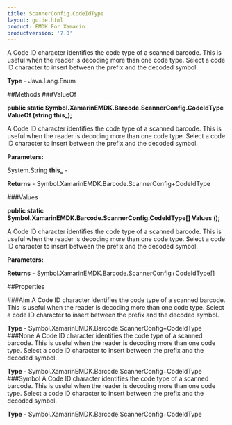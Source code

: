 ```yaml
---
title: ScannerConfig.CodeIdType
layout: guide.html
product: EMDK For Xamarin 
productversion: '7.0' 
---
```

A Code ID character identifies the code type of a scanned barcode. This is useful when the reader is decoding more than one code type. Select a code ID character to insert between the prefix and the decoded symbol.

**Type** - Java.Lang.Enum

##Methods
###ValueOf

**public static Symbol.XamarinEMDK.Barcode.ScannerConfig.CodeIdType ValueOf (string this_);**

A Code ID character identifies the code type of a scanned barcode. This is useful when the reader is decoding more than one code type. Select a code ID character to insert between the prefix and the decoded symbol.

**Parameters:**

System.String **this_**  - 
        

**Returns** - Symbol.XamarinEMDK.Barcode.ScannerConfig+CodeIdType

###Values

**public static Symbol.XamarinEMDK.Barcode.ScannerConfig.CodeIdType[] Values ();**

A Code ID character identifies the code type of a scanned barcode. This is useful when the reader is decoding more than one code type. Select a code ID character to insert between the prefix and the decoded symbol.

**Parameters:**

**Returns** - Symbol.XamarinEMDK.Barcode.ScannerConfig+CodeIdType[]

##Properties

###Aim
A Code ID character identifies the code type of a scanned barcode. This is useful when the reader is decoding more than one code type. Select a code ID character to insert between the prefix and the decoded symbol.

**Type** - Symbol.XamarinEMDK.Barcode.ScannerConfig+CodeIdType
###None
A Code ID character identifies the code type of a scanned barcode. This is useful when the reader is decoding more than one code type. Select a code ID character to insert between the prefix and the decoded symbol.

**Type** - Symbol.XamarinEMDK.Barcode.ScannerConfig+CodeIdType
###Symbol
A Code ID character identifies the code type of a scanned barcode. This is useful when the reader is decoding more than one code type. Select a code ID character to insert between the prefix and the decoded symbol.

**Type** - Symbol.XamarinEMDK.Barcode.ScannerConfig+CodeIdType
